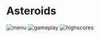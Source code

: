 <h1>Asteroids</h1>

![menu](https://i.imgur.com/wmyUTAW.png)
![gameplay](https://i.imgur.com/N3pBdFT.png)
![highscores](https://i.imgur.com/5QWisZ2.png)
